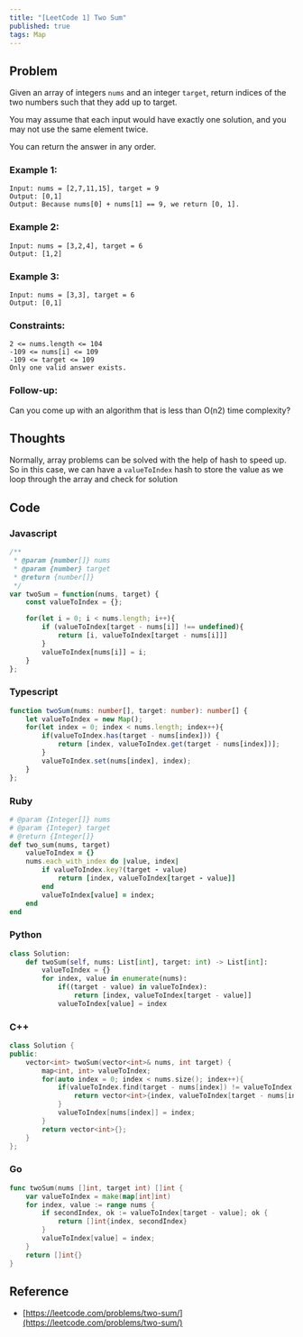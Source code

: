 ```yaml
---
title: "[LeetCode 1] Two Sum"
published: true
tags: Map
---
```


## Problem

Given an array of integers `nums` and an integer `target`, return indices of the
two numbers such that they add up to target.

You may assume that each input would have exactly one solution, and you may not
use the same element twice.

You can return the answer in any order.

### Example 1:

```
Input: nums = [2,7,11,15], target = 9
Output: [0,1]
Output: Because nums[0] + nums[1] == 9, we return [0, 1].
```

### Example 2:

```
Input: nums = [3,2,4], target = 6
Output: [1,2]
```

### Example 3:

```
Input: nums = [3,3], target = 6
Output: [0,1]
```

### Constraints:

```
2 <= nums.length <= 104
-109 <= nums[i] <= 109
-109 <= target <= 109
Only one valid answer exists.
```

### Follow-up: 

Can you come up with an algorithm that is less than O(n2) time complexity?

## Thoughts

Normally, array problems can be solved with the help of hash to speed up. So in
this case, we can have a `valueToIndex` hash to store the value as we loop
through the array and check for solution

## Code

### Javascript

```javascript
/**
 * @param {number[]} nums
 * @param {number} target
 * @return {number[]}
 */
var twoSum = function(nums, target) {
    const valueToIndex = {};

    for(let i = 0; i < nums.length; i++){
        if (valueToIndex[target - nums[i]] !== undefined){
            return [i, valueToIndex[target - nums[i]]]
        }
        valueToIndex[nums[i]] = i;
    }
};
```

### Typescript

```typescript
function twoSum(nums: number[], target: number): number[] {
    let valueToIndex = new Map();
    for(let index = 0; index < nums.length; index++){
        if(valueToIndex.has(target - nums[index])) {
            return [index, valueToIndex.get(target - nums[index])];
        }
        valueToIndex.set(nums[index], index);
    }
};
```

### Ruby

```ruby
# @param {Integer[]} nums
# @param {Integer} target
# @return {Integer[]}
def two_sum(nums, target)
    valueToIndex = {}
    nums.each_with_index do |value, index|
        if valueToIndex.key?(target - value)
            return [index, valueToIndex[target - value]]
        end
        valueToIndex[value] = index;
    end
end
```

### Python

```python
class Solution:
    def twoSum(self, nums: List[int], target: int) -> List[int]:
        valueToIndex = {}
        for index, value in enumerate(nums):
            if((target - value) in valueToIndex):
                return [index, valueToIndex[target - value]]
            valueToIndex[value] = index
```

### C++

```cpp
class Solution {
public:
    vector<int> twoSum(vector<int>& nums, int target) {
        map<int, int> valueToIndex;
        for(auto index = 0; index < nums.size(); index++){
            if(valueToIndex.find(target - nums[index]) != valueToIndex.end()){
                return vector<int>{index, valueToIndex[target - nums[index]]};
            }
            valueToIndex[nums[index]] = index;
        }
        return vector<int>{};
    }
};
```

### Go

```go
func twoSum(nums []int, target int) []int {
    var valueToIndex = make(map[int]int)
    for index, value := range nums {
        if secondIndex, ok := valueToIndex[target - value]; ok {
            return []int{index, secondIndex}
        }
        valueToIndex[value] = index;
    }
    return []int{}
}
```

## Reference

- [https://leetcode.com/problems/two-sum/](https://leetcode.com/problems/two-sum/)